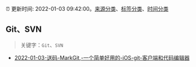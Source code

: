 :alarm_clock: 更新时间: 2022-01-03 09:42:00。[来源分类](../README.md)、[标签分类](../TAGS.md)、[时间分类](../TIMELINE.md)

## Git、SVN


> 关键字：`Git`、`SVN`



- [2022-01-03-送码-MarkGit,-一个简单好用的-iOS-git-客户端和代码编辑器](https://www.v2ex.com/t/825900) 